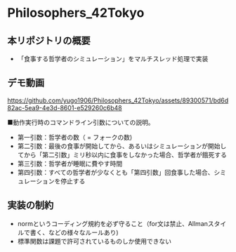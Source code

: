 # Philosophers_42Tokyo
## 本リポジトリの概要
- 「食事する哲学者のシミュレーション」をマルチスレッド処理で実装

## デモ動画
https://github.com/yugo1906/Philosophers_42Tokyo/assets/89300571/bd6d82ac-5ea9-4e3d-8601-e529260c6b48

■動作実行時のコマンドライン引数についての説明。
- 第一引数：哲学者の数（ = フォークの数)
- 第二引数：最後の食事が開始してから、あるいはシミュレーションが開始してから「第二引数」ミリ秒以内に食事をしなかった場合、哲学者が餓死する
- 第三引数：哲学者が睡眠に費やす時間
- 第四引数：すべての哲学者が少なくとも「第四引数」回食事した場合、シミュレーションを停止する

## 実装の制約
- normというコーディング規約を必ず守ること（for文は禁止、Allmanスタイルで書く、などの様々なルールあり)
- 標準関数は課題で許可されているものしか使用できない
